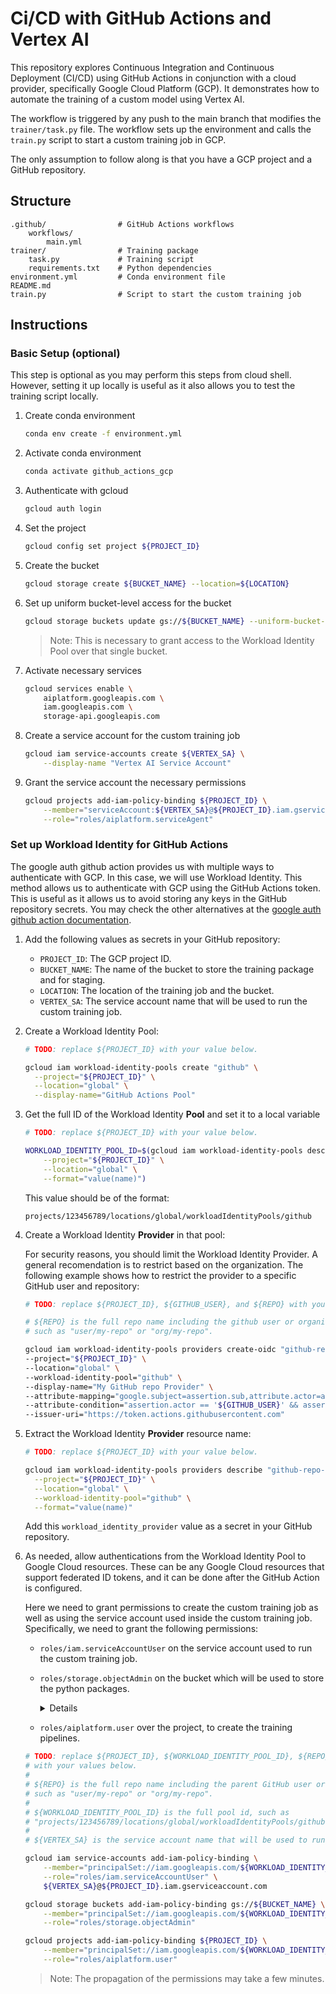 # Ci/CD with GitHub Actions and Vertex AI

This repository explores Continuous Integration and Continuous Deployment (CI/CD) using GitHub Actions in conjunction with a cloud provider, specifically Google Cloud Platform (GCP). It demonstrates how to automate the training of a custom model using Vertex AI.

The workflow is triggered by any push to the main branch that modifies the `trainer/task.py` file. The workflow sets up the environment and calls the `train.py` script to start a custom training job in GCP.

The only assumption to follow along is that you have a GCP project and a GitHub repository.

## Structure

```plaintext
.github/                # GitHub Actions workflows
    workflows/
        main.yml
trainer/                # Training package
    task.py             # Training script
    requirements.txt    # Python dependencies
environment.yml         # Conda environment file
README.md
train.py                # Script to start the custom training job
```
## Instructions

### Basic Setup (optional)

This step is optional as you may perform this steps from cloud shell. However, setting it up locally is useful as it also allows you to test the training script locally.

1. Create conda environment

    ```sh
    conda env create -f environment.yml
    ```

2. Activate conda environment

    ```sh
    conda activate github_actions_gcp
    ```

3. Authenticate with gcloud
    ```sh	
    gcloud auth login
    ```

4. Set the project
    ```sh
    gcloud config set project ${PROJECT_ID}
    ```

5. Create the bucket
    ```sh
    gcloud storage create ${BUCKET_NAME} --location=${LOCATION}
    ```

6. Set up uniform bucket-level access for the bucket
    ```sh
    gcloud storage buckets update gs://${BUCKET_NAME} --uniform-bucket-level-access
    ```
    > Note: This is necessary to grant access to the Workload Identity Pool over that single bucket.

7. Activate necessary services
    ```sh
    gcloud services enable \
        aiplatform.googleapis.com \
        iam.googleapis.com \
        storage-api.googleapis.com
    ```

8. Create a service account for the custom training job
    ```sh
    gcloud iam service-accounts create ${VERTEX_SA} \
        --display-name "Vertex AI Service Account"
    ```

9. Grant the service account the necessary permissions
    ```sh
    gcloud projects add-iam-policy-binding ${PROJECT_ID} \
        --member="serviceAccount:${VERTEX_SA}@${PROJECT_ID}.iam.gserviceaccount.com" \
        --role="roles/aiplatform.serviceAgent"
    ``` 

### Set up Workload Identity for GitHub Actions

The google auth github action provides us with multiple ways to authenticate with GCP. In this case, we will use Workload Identity. This method allows us to authenticate with GCP using the GitHub Actions token. This is useful as it allows us to avoid storing any keys in the GitHub repository secrets. You may check the other alternatives at the [google auth github action documentation](https://github.com/google-github-actions/auth).

1. Add the following values as secrets in your GitHub repository:
    - `PROJECT_ID`: The GCP project ID.
    - `BUCKET_NAME`: The name of the bucket to store the training package and for staging.
    - `LOCATION`: The location of the training job and the bucket.
    - `VERTEX_SA`: The service account name that will be used to run the custom training job.

1.  Create a Workload Identity Pool:

    ```sh
    # TODO: replace ${PROJECT_ID} with your value below.

    gcloud iam workload-identity-pools create "github" \
      --project="${PROJECT_ID}" \
      --location="global" \
      --display-name="GitHub Actions Pool"
    ```

1.  Get the full ID of the Workload Identity **Pool** and set it to a local variable

    ```sh
    # TODO: replace ${PROJECT_ID} with your value below.

    WORKLOAD_IDENTITY_POOL_ID=$(gcloud iam workload-identity-pools describe "github" \
        --project="${PROJECT_ID}" \
        --location="global" \
        --format="value(name)")
    ```

    This value should be of the format:

    ```text
    projects/123456789/locations/global/workloadIdentityPools/github
    ```

1.  Create a Workload Identity **Provider** in that pool:

    For security reasons, you should limit the Workload Identity Provider. A general recomendation is to restrict based on the organization. The following example shows how to restrict the provider to a specific GitHub user and repository:

    ```sh
    # TODO: replace ${PROJECT_ID}, ${GITHUB_USER}, and ${REPO} with your values below.

    # ${REPO} is the full repo name including the github user or organization,
    # such as "user/my-repo" or "org/my-repo".

    gcloud iam workload-identity-pools providers create-oidc "github-repo-provider" \
    --project="${PROJECT_ID}" \
    --location="global" \
    --workload-identity-pool="github" \
    --display-name="My GitHub repo Provider" \
    --attribute-mapping="google.subject=assertion.sub,attribute.actor=assertion.actor,attribute.repository=assertion.repository,attribute.repository_owner=assertion.repository_owner" \
    --attribute-condition="assertion.actor == '${GITHUB_USER}' && assertion.repository == '${REPO}'" \
    --issuer-uri="https://token.actions.githubusercontent.com"
    ```

1.  Extract the Workload Identity **Provider** resource name:

    ```sh
    # TODO: replace ${PROJECT_ID} with your value below.

    gcloud iam workload-identity-pools providers describe "github-repo-provider" \
      --project="${PROJECT_ID}" \
      --location="global" \
      --workload-identity-pool="github" \
      --format="value(name)"
    ```

    Add this `workload_identity_provider` value as a secret in your GitHub
    repository.

1.  As needed, allow authentications from the Workload Identity Pool to Google
    Cloud resources. These can be any Google Cloud resources that support
    federated ID tokens, and it can be done after the GitHub Action is
    configured.

    Here we need to grant permissions to create the custom training job as well as using the service account used inside the custom training job. Specifically, we need to grant the following permissions:
    - `roles/iam.serviceAccountUser` on the service account used to run the custom training job.
    - `roles/storage.objectAdmin` on the bucket which will be used to store the python packages.
        <details>
        This is necesary because when usin the aiplatform API to create a custom job, internally it packages the training code and stores it in a bucket.  
        </details>

    - `roles/aiplatform.user` over the project, to create the training pipelines.

    ```sh
    # TODO: replace ${PROJECT_ID}, ${WORKLOAD_IDENTITY_POOL_ID}, ${REPO}, ${PROJECT_NUMBER} and ${VERTEX_SA}
    # with your values below.
    #
    # ${REPO} is the full repo name including the parent GitHub user or organization,
    # such as "user/my-repo" or "org/my-repo".
    #
    # ${WORKLOAD_IDENTITY_POOL_ID} is the full pool id, such as
    # "projects/123456789/locations/global/workloadIdentityPools/github".
    # 
    # ${VERTEX_SA} is the service account name that will be used to run the custom training job.

    gcloud iam service-accounts add-iam-policy-binding \
        --member="principalSet://iam.googleapis.com/${WORKLOAD_IDENTITY_POOL_ID}/attribute.repository/${REPO}" \
        --role="roles/iam.serviceAccountUser" \
        ${VERTEX_SA}@${PROJECT_ID}.iam.gserviceaccount.com

    gcloud storage buckets add-iam-policy-binding gs://${BUCKET_NAME} \
        --member="principalSet://iam.googleapis.com/${WORKLOAD_IDENTITY_POOL_ID}/attribute.repository/${REPO}" \
        --role="roles/storage.objectAdmin"
    
    gcloud projects add-iam-policy-binding ${PROJECT_ID} \
        --member="principalSet://iam.googleapis.com/${WORKLOAD_IDENTITY_POOL_ID}/attribute.repository/${REPO}" \
        --role="roles/aiplatform.user"
    
    ```
    > Note: The propagation of the permissions may take a few minutes.
